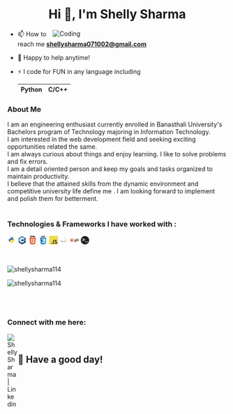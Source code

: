 <h1 align="center">Hi 👋, I'm Shelly Sharma</h1>


<img align="right" alt="Coding" width="400" src="https://cdn.dribbble.com/users/2646423/screenshots/5507196/computer.gif">


- 📫 How to reach me **shellysharma071002@gmail.com**
- 💬 Happy to help anytime!
- ⚡ I code for FUN in any language including   

     | Python | C/C++ |
     | :---: | :---: | 


### About Me
I am an engineering enthusiast currently enrolled in Banasthali University's Bachelors program of Technology majoring in Information Technology.
<br>
I am interested in the web development field and seeking exciting opportunities related the same.<br>
I am always curious about things and enjoy learning. I like to solve problems and fix errors. <br>
I am a detail oriented person and keep my goals and tasks organized to maintain productivity.<br>
I believe that the attained skills from the dynamic environment and competitive university life define me . I am looking forward to implement and polish them for betterment.
<br>
<br>
### Technologies & Frameworks I have worked with : 

<code><img height="20" src="https://raw.githubusercontent.com/github/explore/80688e429a7d4ef2fca1e82350fe8e3517d3494d/topics/python/python.png"></code>
<code><img height="20" src="https://raw.githubusercontent.com/github/explore/80688e429a7d4ef2fca1e82350fe8e3517d3494d/topics/cpp/cpp.png"></code>
<code><img height="20" src="https://raw.githubusercontent.com/github/explore/80688e429a7d4ef2fca1e82350fe8e3517d3494d/topics/html/html.png"></code>
<code><img height="20" src="https://raw.githubusercontent.com/github/explore/5c058a388828bb5fde0bcafd4bc867b5bb3f26f3/topics/css/css.png"></code>
<code><img height="20" src="https://raw.githubusercontent.com/github/explore/80688e429a7d4ef2fca1e82350fe8e3517d3494d/topics/javascript/javascript.png"></code>
<code><img height="20" src="https://raw.githubusercontent.com/github/explore/80688e429a7d4ef2fca1e82350fe8e3517d3494d/topics/mysql/mysql.png"></code>
<code><img height="20" src="https://raw.githubusercontent.com/github/explore/80688e429a7d4ef2fca1e82350fe8e3517d3494d/topics/git/git.png"></code>
<code><img height="20" src="https://raw.githubusercontent.com/github/explore/80688e429a7d4ef2fca1e82350fe8e3517d3494d/topics/terminal/terminal.png"></code>

<br>
<p><img align="left" src="https://github-readme-stats.vercel.app/api/top-langs?username=shellysharma114&show_icons=true&locale=en&layout=compact" alt="shellysharma114" /></p>
<br>
<p><img align="center" src="https://github-readme-stats.vercel.app/api?username=shellysharma114&show_icons=true&locale=en" alt="shellysharma114" /></p>
<br>
<br>

### Connect with me here:  

<a href="https://www.linkedin.com/in/shelly-sharma-9172591b0/">
    <img align="left" alt="Shelly Sharma | Linkedin" width="24px" src="https://github.com/TheDudeThatCode/TheDudeThatCode/blob/master/Assets/Linkedin.svg" />
</a>

<br>

## :rainbow: Have a good day!
